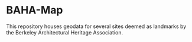 # BAHA-Map
This repository houses geodata for several sites deemed as landmarks by the Berkeley Architectural Heritage Association.
